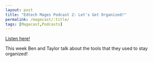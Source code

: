 ```yaml
---
layout: post
title: "Edtech Mages Podcast 2: Let's Get Organized!"
permalink: /magecast/:title/
tags: [Magecast,Podcasts]
---
```

[Listen here!](https://www.edtechmage.com/edtech-mages-podcast/2017/12/9/magecast-episode-2-lets-get-organized)

This week Ben and Taylor talk about the tools that they used to stay organized!